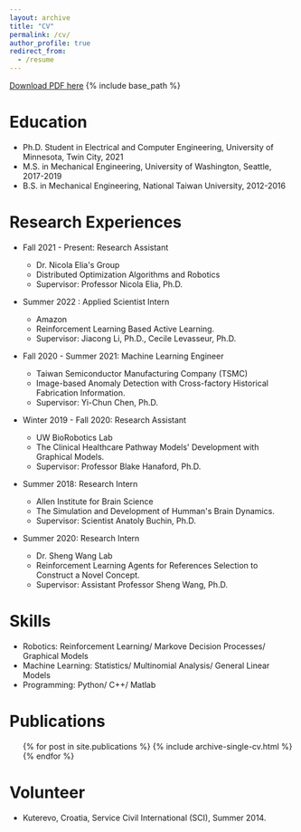 ```yaml
---
layout: archive
title: "CV"
permalink: /cv/
author_profile: true
redirect_from:
  - /resume
---
```

[Download PDF here](http://drrdrem.github.io/files/Resume_2022Sum.pdf)
{% include base_path %}

Education
======
* Ph.D. Student in Electrical and Computer Engineering, University of Minnesota, Twin City, 2021
* M.S. in Mechanical Engineering, University of Washington, Seattle, 2017-2019
* B.S. in Mechanical Engineering, National Taiwan University, 2012-2016

Research Experiences
======

* Fall 2021 - Present: Research Assistant
  * Dr. Nicola Elia's Group
  * Distributed Optimization Algorithms and Robotics
  * Supervisor: Professor Nicola Elia, Ph.D.

* Summer 2022 : Applied Scientist Intern
  * Amazon
  * Reinforcement Learning Based Active Learning.
  * Supervisor: Jiacong Li, Ph.D., Cecile Levasseur, Ph.D.

* Fall 2020 - Summer 2021: Machine Learning Engineer
  * Taiwan Semiconductor Manufacturing Company (TSMC)
  * Image-based Anomaly Detection with Cross-factory Historical Fabrication Information.
  * Supervisor: Yi-Chun Chen, Ph.D.

* Winter 2019 - Fall 2020: Research Assistant
  * UW BioRobotics Lab
  * The Clinical Healthcare Pathway Models' Development with Graphical Models.
  * Supervisor: Professor Blake Hanaford, Ph.D.

* Summer 2018: Research Intern
  * Allen Institute for Brain Science
  * The Simulation and Development of Humman's Brain Dynamics.
  * Supervisor: Scientist Anatoly Buchin, Ph.D. 

* Summer 2020: Research Intern
  * Dr. Sheng Wang Lab
  * Reinforcement Learning Agents for References Selection to Construct a Novel Concept.
  * Supervisor: Assistant Professor Sheng Wang, Ph.D. 
  
Skills
======
* Robotics: Reinforcement Learning/ Markove Decision Processes/ Graphical Models
* Machine Learning: Statistics/ Multinomial Analysis/ General Linear Models
* Programming: Python/ C++/ Matlab

Publications
======
  <ul>{% for post in site.publications %}
    {% include archive-single-cv.html %}
  {% endfor %}</ul>
  
Volunteer
======
* Kuterevo, Croatia, Service Civil International (SCI), Summer 2014.
